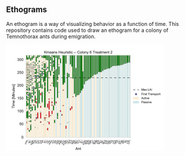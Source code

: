 ## Ethograms
An ethogram is a way of visualizing behavior as a function of time. This repository contains code used to draw an ethogram for a colony of Temnothorax ants during emigration.

<img src="https://github.com/jakehanson/Ethograms/blob/master/results/heuristic/col6_t2.jpg" alt="alt text">
